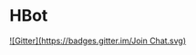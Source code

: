 # HBot
[![Gitter](https://badges.gitter.im/Join Chat.svg)](https://gitter.im/Detegr/HBot?utm_source=badge&utm_medium=badge&utm_campaign=pr-badge&utm_content=badge)